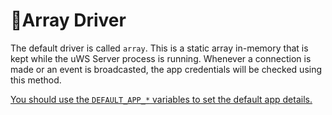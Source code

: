 # 🧬Array Driver

The default driver is called `array`. This is a static array in-memory that is kept while the uWS Server process is running. Whenever a connection is made or an event is broadcasted, the app credentials will be checked using this method.

[You should use the `DEFAULT_APP_*` variables to set the default app details.](../environment-variables/available-environment-variables/app-management.md#default-application)

